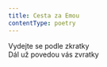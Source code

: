 ```yaml
---
title: Cesta za Emou
contentType: poetry
---
```


<section>

Vydejte se podle zkratky  
Dál už povedou vás zvratky

</section>

